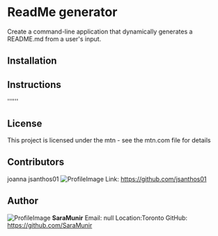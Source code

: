 
# ReadMe generator 
Create a command-line application that dynamically generates a README.md from a user's input.
## 
## Installation

## Instructions

''''''
## License 
This project is licensed under the mtn - see the mtn.com file for details
## Contributors
joanna
jsanthos01
![ProfileImage](https://avatars2.githubusercontent.com/u/55720502?v=4)
Link: https://github.com/jsanthos01
## Author 
![ProfileImage](https://avatars0.githubusercontent.com/u/50241569?v=4)
**SaraMunir**
Email: null
Location:Toronto
GitHub: https://github.com/SaraMunir
